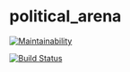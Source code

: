 # political_arena


[![Maintainability](https://api.codeclimate.com/v1/badges/930de259caf8289c8cc0/maintainability)](https://codeclimate.com/github/kamaathedj/political_arena/maintainability)


[![Build Status](https://travis-ci.org/kamaathedj/political_arena.svg?branch=Development)](https://travis-ci.org/kamaathedj/political_arena)